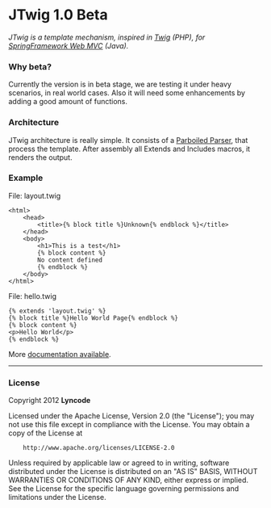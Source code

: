 # JTwig 1.0 Beta

*JTwig is a template mechanism, inspired in [Twig](http://twig.sensiolabs.org/) (PHP), for [SpringFramework Web MVC](http://www.springsource.org) (Java).*

### Why beta?

Currently the version is in beta stage, we are testing it under heavy scenarios, in real world cases. Also it will need some enhancements by adding a good amount of functions.


### Architecture

JTwig architecture is really simple. It consists of a [Parboiled Parser](https://github.com/sirthias/parboiled), that process the template. After assembly all Extends and Includes macros, it renders the output.

### Example

File: layout.twig
<pre><code>&lt;html&gt;
	&lt;head&gt;
		&lt;title&gt;{% block title %}Unknown{% endblock %}&lt;/title&gt;
	&lt;/head&gt;
	&lt;body&gt;
		&lt;h1&gt;This is a test&lt;/h1&gt;
		{% block content %}
		No content defined
		{% endblock %}
	&lt;/body&gt;
&lt;/html&gt;
</code></pre>

File: hello.twig
<pre><code>{% extends 'layout.twig' %}
{% block title %}Hello World Page{% endblock %}
{% block content %}
&lt;p&gt;Hello World&lt;/p&gt;
{% endblock %}
</code></pre>

More [documentation available](/lyncode/jtwig/wiki).

----------

### License


Copyright 2012 **Lyncode**

Licensed under the Apache License, Version 2.0 (the "License"); 
you may not use this file except in compliance with the License. You may obtain a copy of the License at

        http://www.apache.org/licenses/LICENSE-2.0

Unless required by applicable law or agreed to in writing, software distributed under the License is distributed on an "AS IS" BASIS, WITHOUT WARRANTIES OR CONDITIONS OF ANY KIND, either express or implied.
See the License for the specific language governing permissions and limitations under the License.